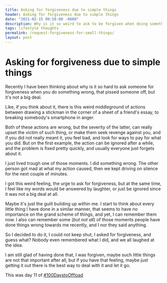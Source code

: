 ```yaml
---
title: Asking for forgiveness due to simple things 
header: Asking for forgiveness due to simple things 
date: "2021-02-15 09:58:00 -0600"
description: Why is it so weird to ask to be forgiven when doing something wrong but "it's not a big deal"
tags: lifestyle thoughts
permalink: /request-forgiveness-for-small-things/
layout: post
---
```


# Asking for forgiveness due to simple things

Recently I have been thinking about why is it so hard to ask someone for forgiveness when you do something wrong, that pissed someone off, but it's not a big deal.

Like, if you think about it, there is this weird middleground of actions between drawing a stickman in the corner of a sheet of a friend's essay, to breaking somebody's smartphone in anger. 

Both of these actions are wrong, but the severity of the latter, can really upset the victim of such thing, or make them seek revenge against you, and if you did not really meant it, you feel bad, and look for ways to pay for what you did. But on the first example, the action can be ignored after a while, and the problem is fixed pretty quickly, and usually everyone just forgets about it.

I just lived trough one of those moments. I did something wrong. The other person got mad at what my action caused, then we kept driving on silence for the next couple of minutes. 

I got this weird feeling, the urge to ask for forgiveness, but at the same time, I feel like my words would be answered by laughter, or just be ignored since it was not a big deal at all.

Maybe it's just the guilt building up within me. I start to think about every little thing I have done in a similar manner, that seems to have no importance on the grand scheme of things, and yet, I can remember them now. I also can remember some (*but not all*) of those moments people have done things wrong towards me recently, and I nor they said anything. 

So I decided to do it, I could not keep shut, I asked for forgiveness, and guess what? Nobody even remembered what I did, and we all laughed at the idea. 

I am still glad of having done that, I was forgiven, maybe such little things are not that important after all, but if you have that feeling, maybe just getting it out there is the best way to deal with it and let it go. 

This was day 11 of [#100DaystoOffload](https://100daystooffload)

